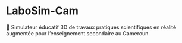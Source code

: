 # LaboSim-Cam
🧪 Simulateur éducatif 3D de travaux pratiques scientifiques en réalité augmentée pour l’enseignement secondaire au Cameroun.
